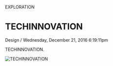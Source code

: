 <p class="type">EXPLORATION</p>

# TECHINNOVATION

<p class="meta">Design  /  Wednesday, December 21, 2016 6:19:11pm</p>

TECHINNOVATION.

![TECHINNOVATION](https://farooq-agent.web.app/assets/images/works/large/cwE8r2Tk_work_image.jpg)

